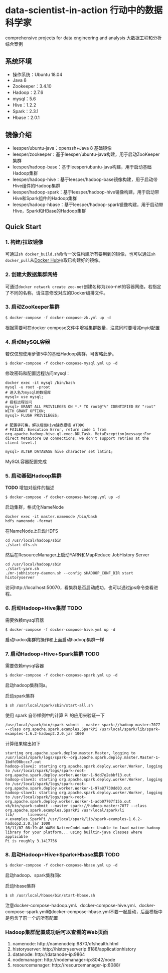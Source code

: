# data-scientist-in-action 行动中的数据科学家
comprehensive projects for data engineering and analysis
大数据工程和分析综合案例

## 系统环境

* 操作系统：Ubuntu 18.04
* Java 8
* Zookeeper：3.4.10
* Hadoop：2.7.6
* mysql：5.6
* Hive：1.2.2
* Spark：2.3.1
* Hbase：2.0.1

## 镜像介绍

* leesper/ubuntu-java：openssh+Java 8 基础镜像 
* leesper/zookeeper：基于leesper/ubuntu-java构建，用于启动ZooKeeper集群
* leesper/hadoop-base：基于leesper/ubuntu-java构建，用于启动基础Hadoop集群
* leesper/hadoop-hive：基于leesper/hadoop-base镜像构建，用于启动带Hive组件的Hadoop集群
* leesper/hadoop-spark：基于leesper/hadoop-hive镜像构建，用于启动带Hive和Spark组件的Hadoop集群
* leesper/hadoop-hbase：基于leesper/hadoop-spark镜像构建，用于启动带Hive，Spark和HBase的Hadoop集群

## Quick Start

### 1. 构建/拉取镜像

可通过`sh docker_build.sh`命令一次性构建所有要用到的镜像，也可以通过`sh docker_pull`从[Docker Hub](https://hub.docker.com/u/leesper/)拉取已构建好的镜像。

### 2. 创建大数据集群网络

可通过`docker network create zoo-net`创建名称为zoo-net的容器网络，若指定了不同的名称，请注意修改对应的Docker编排文件。

### 3. 启动ZooKeeper集群

```
$ docker-compose -f docker-compose-zk.yml up -d
```

根据需要可在docker compose文件中增减集群数量，注意同时要增减myid配置

### 4. 启动MySQL容器

若仅仅想使用步骤5中的基础Hadoop集群，可省略此步。

```
$ docker-compose -f docker-compose-mysql.yml up -d
```

修改密码和配置远程访问mysql：

```
docker exec -it mysql /bin/bash
mysql -u root -proot
# 进入名为mysql的数据库
mysql> use mysql;
# 授权远程访问
mysql> GRANT ALL PRIVILEGES ON *.* TO root@"%" IDENTIFIED BY "root" WITH GRANT OPTION;
mysql> FLUSH PRIVILEGES;

# 配置字符集，解决后面Hive建表报错 #TODO
# FAILED: Execution Error, return code 1 from org.apache.hadoop.hive.ql.exec.DDLTask. MetaException(message:For direct MetaStore DB connections, we don't support retries at the client level.)

mysql> ALTER DATABASE hive character set latin1;
```

MySQL容器配置完成

### 5. 启动基础Hadoop集群

**TODO** 增加对组件的描述

```
$ docker-compose -f docker-compose-hadoop.yml up -d
```

启动集群，格式化NameNode

```
docker exec -it master.namenode /bin/bash
hdfs namenode -format
```

在NameNode上启动HDFS
```
cd /usr/local/hadoop/sbin
./start-dfs.sh
```
然后在ResourceManager上启动YARN和MapReduce JobHistory Server

```
cd /usr/local/hadoop/sbin
./start-yarn.sh
./mr-jobhistory-daemon.sh --config $HADOOP_CONF_DIR start historyserver
```

访问http://localhost:50070，看集群是否启动成功，也可以通过jps命令查看进程。

### 6. 启动Hadoop+Hive集群 **TODO**

需要依赖mysql容器

```
$ docker-compose -f docker-compose-hive.yml up -d
```

启动hadoo集群的操作和上面启动hadoop集群一样

### 7. 启动Hadoop+Hive+Spark集群 **TODO**

需要依赖mysql容器

```
$ docker-compose -f docker-compose-spark.yml up -d
```

 启动hadoop集群同a。

启动spark集群

```
$ sh /usr/local/spark/sbin/start-all.sh
```

使用 spark 自带样例中的计算 Pi 的应用来验证一下

```
/usr/local/spark/bin/spark-submit --master spark://hadoop-master:7077 --class org.apache.spark.examples.SparkPi /usr/local/spark/lib/spark-examples-1.6.2-hadoop2.2.0.jar 1000
```

计算结果输出如下

```
starting org.apache.spark.deploy.master.Master, logging to /usr/local/spark/logs/spark--org.apache.spark.deploy.master.Master-1-1bdfd98bccc7.out
hadoop-slave2: starting org.apache.spark.deploy.worker.Worker, logging to /usr/local/spark/logs/spark-root-org.apache.spark.deploy.worker.Worker-1-9dd7e2ebbf13.out
hadoop-slave3: starting org.apache.spark.deploy.worker.Worker, logging to /usr/local/spark/logs/spark-root-org.apache.spark.deploy.worker.Worker-1-97a87730dd03.out
hadoop-slave1: starting org.apache.spark.deploy.worker.Worker, logging to /usr/local/spark/logs/spark-root-org.apache.spark.deploy.worker.Worker-1-adb07707f15b.out
<k/bin/spark-submit --master spark://hadoop-master:7077 --class org.apache.spark.examples.SparkPi /usr/local/spark/li
lib/      licenses/
<.examples.SparkPi /usr/local/spark/lib/spark-examples-1.6.2-hadoop2.2.0.jar 1000
16/11/07 08:19:46 WARN NativeCodeLoader: Unable to load native-hadoop library for your platform... using builtin-java classes where applicable
Pi is roughly 3.1417756
```

### 8. 启动Hadoop+Hive+Spark+Hbase集群 **TODO**

```
$ docker-compose -f docker-compose-hbase.yml up -d
```

启动hadoop、spark集群同c

启动hbase集群

```
$ sh /usr/local/hbase/bin/start-hbase.sh
```

注意docker-compose-hadoop.yml、docker-compose-hive.yml、docker-compose-spark.yml和docker-compose-hbase.yml不要一起启动，后面模板中是包含了前一个的所有配置

### Hadoop集群配置成功后可以查看的Web页面
1. namenode: http://namenodeip:9870/dfshealth.html
2. historyserver: http://historyserverip:8188/applicationhistory
3. datanode: http://datanode-ip:9864
4. nodemanager: http://nodemanager-ip:8042/node
5. resourcemanager: http://resourcemanager-ip:8088/